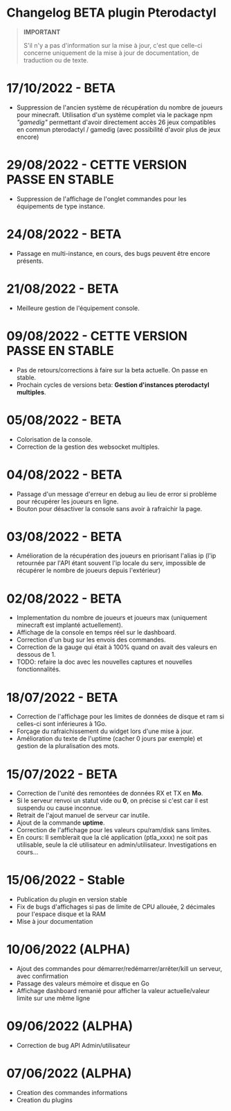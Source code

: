 # Changelog BETA plugin Pterodactyl  

> **IMPORTANT**  
>  
> S'il n'y a pas d'information sur la mise à jour, c'est que celle-ci concerne uniquement de la mise à jour de documentation, de traduction ou de texte.  
  

# 17/10/2022 - BETA  
  
- Suppression de l'ancien système de récupération du nombre de joueurs pour minecraft. Utilisation d'un système complet via le package npm _"gamedig"_ permettant d'avoir directement accès 26 jeux compatibles en commun pterodactyl / gamedig (avec possibilité d'avoir plus de jeux encore)  
  
# 29/08/2022 - CETTE VERSION PASSE EN STABLE  
  
- Suppression de l'affichage de l'onglet commandes pour les équipements de type instance.  

# 24/08/2022 - BETA  
  
- Passage en multi-instance, en cours, des bugs peuvent être encore présents.  
  
  
# 21/08/2022 - BETA  
  
- Meilleure gestion de l'équipement console.  

# 09/08/2022 - CETTE VERSION PASSE EN STABLE

- Pas de retours/corrections à faire sur la beta actuelle. On passe en stable.  
- Prochain cycles de versions beta: **Gestion d'instances pterodactyl multiples**.  

# 05/08/2022 - BETA

- Colorisation de la console.  
- Correction de la gestion des websocket multiples.  

# 04/08/2022 - BETA

- Passage d'un message d'erreur en debug au lieu de error si problème pour récupérer les joueurs en ligne.  
- Bouton pour désactiver la console sans avoir à rafraichir la page.  

# 03/08/2022 - BETA

- Amélioration de la récupération des joueurs en priorisant l'alias ip (l'ip retournée par l'API étant souvent l'ip locale du serv, impossible de récupérer le nombre de joueurs depuis l'extérieur) 

# 02/08/2022 - BETA

- Implementation du nombre de joueurs et joueurs max (uniquement minecraft est implanté actuellement).  
- Affichage de la console en temps réel sur le dashboard.  
- Correction d'un bug sur les envois des commandes.  
- Correction de la gauge qui était à 100% quand on avait des valeurs en dessous de 1.  
- TODO: refaire la doc avec les nouvelles captures et nouvelles fonctionnalités.  

# 18/07/2022 - BETA  

- Correction de l'affichage pour les limites de données de disque et ram si celles-ci sont inférieures à 1Go.  
- Forçage du rafraichissement du widget lors d'une mise à jour.  
- Amélioration du texte de l'uptime (cacher 0 jours par exemple) et gestion de la pluralisation des mots.  

# 15/07/2022 - BETA

- Correction de l'unité des remontées de données RX et TX en **Mo**.  
- Si le serveur renvoi un statut vide ou **0**, on précise si c'est car il est suspendu ou cause inconnue.  
- Retrait de l'ajout manuel de serveur car inutile.  
- Ajout de la commande **uptime**.  
- Correction de l'affichage pour les valeurs cpu/ram/disk sans limites.
- En cours: Il semblerait que la clé application (ptla_xxxx) ne soit pas utilisable, seule la clé utilisateur en admin/utilisateur. Investigations en cours...  


# 15/06/2022 - Stable

- Publication du plugin en version stable
- Fix de bugs d'affichages si pas de limite de CPU allouée, 2 décimales pour l'espace disque et la RAM
- Mise à jour documentation


# 10/06/2022 (ALPHA)

- Ajout des commandes pour démarrer/redémarrer/arrêter/kill un serveur, avec confirmation  
- Passage des valeurs mémoire et disque en Go  
- Affichage dashboard remanié pour afficher la valeur actuelle/valeur limite sur une même ligne 


# 09/06/2022 (ALPHA)

- Correction de bug API Admin/utilisateur


# 07/06/2022 (ALPHA)

- Creation des commandes informations
- Creation du plugins
